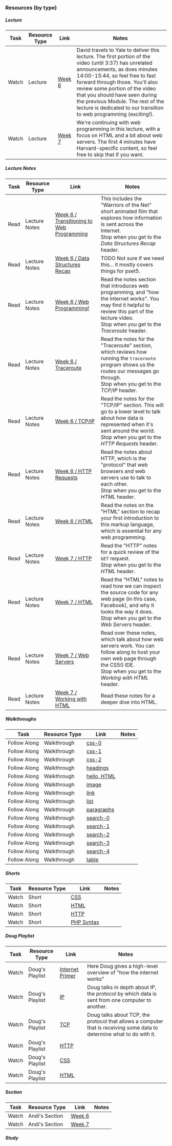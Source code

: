 ### Resources (by type)

##### Lecture 
Task | Resource Type | Link | Notes
-----|------|------|------
Watch | Lecture | <a href="https://www.youtube.com/watch?v=KWxwYbaAWxs" target="_blank">Week 6</a> | David travels to Yale to deliver this lecture. The first portion of the video (until 3:37) has unrelated announcements, as does minutes 14:00-15:44, so feel free to fast forward through those. You'll also review some portion of the video that you should have seen during the previous Module. The rest of the lecture is dedicated to our transition to web programming (exciting!). 
Watch | Lecture | <a href="https://www.youtube.com/watch?v=GUtPQIDSwrA" target="_blank">Week 7</a> | We're continuing with web programming in this lecture, with a focus on HTML and a bit about web servers. The first 4 minutes have Harvard-specific content, so feel free to skip that if you want. 

##### Lecture Notes
Task | Resource Type | Link | Notes
-----|------|------|------
Read | Lecture Notes | <a href="http://cdn.cs50.net/2015/fall/lectures/6/m/notes6m/notes6m.html#transitioning_to_web_programming" target="_blank">Week 6 / Transitioning to Web Programming</a> | This includes the "Warriors of the Net" short animated film that explores how information is sent across the Internet.<br>Stop when you get to the *Data Structures Recap* header.
Read | Lecture Notes | <a href="http://cdn.cs50.net/2015/fall/lectures/6/m/notes6m/notes6m.html#data_structures_recap" target="_blank">Week 6 / Data Structures Recap</a> | TODO Not sure if we need this... it mostly covers things for pset5.
Read | Lecture Notes | <a href="http://cdn.cs50.net/2015/fall/lectures/6/m/notes6m/notes6m.html#web_programming" target="_blank"> Week 6 / Web Programming!</a> | Read the notes section that introduces web programming, and "how the Internet works". You may find it helpful to review this part of the lecture video.<br>Stop when you get to the *Traceroute* header.
Read | Lecture Notes | <a href="http://cdn.cs50.net/2015/fall/lectures/6/m/notes6m/notes6m.html#traceroute" target="_blank">Week 6 / Traceroute | Read the notes for the "Traceroute" section, which reviews how running the `traceroute` program shows us the routes our messages go through.<br>Stop when you get to the *TCP/IP* header.
Read | Lecture Notes | <a href="http://cdn.cs50.net/2015/fall/lectures/6/m/notes6m/notes6m.html#tcp_ip" target="_blank">Week 6 / TCP/IP</a> | Read the notes for the "TCP/IP" section. This will go to a lower level to talk about how data is represented when it's sent around the world. <br>Stop when you get to the *HTTP Requests* header.
Read | Lecture Notes | <a href="http://cdn.cs50.net/2015/fall/lectures/6/m/notes6m/notes6m.html#http_requests" target="_blank">Week 6 / HTTP Requests</a> | Read the notes about HTTP, which is the "protocol" that web browsers and web servers use to talk to each other.<br>Stop when you get to the *HTML* header. 
Read | Lecture Notes | <a href="http://cdn.cs50.net/2015/fall/lectures/6/m/notes6m/notes6m.html#html" target="_blank">Week 6 / HTML</a> | Read the notes on the "HTML" section to recap your first introduction to this markup language, which is essential for any web programming.
Read | Lecture Notes | <a href="http://cdn.cs50.net/2015/fall/lectures/7/m/notes7m/notes7m.html#http" target="_blank">Week 7 / HTTP</a> | Read the "HTTP" notes for a quick review of the `GET` request.<br>Stop when you get to the *HTML* header.
Read | Lecture Notes | <a href="http://cdn.cs50.net/2015/fall/lectures/7/m/notes7m/notes7m.html#html" target="_blank">Week 7 / HTML</a> | Read the "HTML" notes to read how we can inspect the source code for any web page (in this case, Facebook), and why it looks the way it does.<br>Stop when you get to the *Web Servers* header.
Read | Lecture Notes | <a href="http://cdn.cs50.net/2015/fall/lectures/7/m/notes7m/notes7m.html#web_servers" target="_blank">Week 7 / Web Servers</a> | Read over these notes, which talk about how web servers work. You can follow along to host your own web page through the CS50 IDE.<br>Stop when you get to the *Working with HTML* header.
Read | Lecture Notes | <a href="http://cdn.cs50.net/2015/fall/lectures/7/m/notes7m/notes7m.html#working_with_html" target="_blank">Week 7 / Working with HTML</a> | Read these notes for a deeper dive into HTML.

##### Walkthroughs
Task | Resource Type | Link | Notes
-----|------|------|------
Follow Along | Walkthrough | <a href="https://www.youtube.com/watch?v=TKZlfZDF8Y4&index=1&list=PLhQjrBD2T381f7IlC090UL9JN-PJfGoLd" target="_blank">css-0</a>
Follow Along | Walkthrough | <a href="https://www.youtube.com/watch?v=VwCSw2ts388&list=PLhQjrBD2T381f7IlC090UL9JN-PJfGoLd&index=2" target="_blank">css-1</a>
Follow Along | Walkthrough | <a href="https://www.youtube.com/watch?v=-7wiXVMh4XY&index=3&list=PLhQjrBD2T381f7IlC090UL9JN-PJfGoLd" target="_blank">css-2</a>
Follow Along | Walkthrough | <a href="https://www.youtube.com/watch?v=whYnf7PFZ74&list=PLhQjrBD2T381f7IlC090UL9JN-PJfGoLd&index=8" target="_blank">headings</a>
Follow Along | Walkthrough | <a href="https://www.youtube.com/watch?v=1TgTA4o_AM8&list=PLhQjrBD2T381f7IlC090UL9JN-PJfGoLd&index=9" target="_blank">hello, HTML</a>
Follow Along | Walkthrough | <a href="https://www.youtube.com/watch?v=dW4giTKrgzo&index=10&list=PLhQjrBD2T381f7IlC090UL9JN-PJfGoLd" target="_blank">image</a>
Follow Along | Walkthrough | <a href="https://www.youtube.com/watch?v=GgpyVgkW_xk&list=PLhQjrBD2T381f7IlC090UL9JN-PJfGoLd&index=11" target="_blank">link</a>
Follow Along | Walkthrough | <a href="https://www.youtube.com/watch?v=qyJXI2v7N8k&index=12&list=PLhQjrBD2T381f7IlC090UL9JN-PJfGoLd" target="_blank">list</a>
Follow Along | Walkthrough | <a href="https://www.youtube.com/watch?v=s1_kxTs5GfI&list=PLhQjrBD2T381f7IlC090UL9JN-PJfGoLd&index=13" target="_blank">paragraphs</a>
Follow Along | Walkthrough | <a href="https://www.youtube.com/watch?v=RQ2_TIXBo00&list=PLhQjrBD2T381f7IlC090UL9JN-PJfGoLd&index=14" target="_blank">search-0</a>
Follow Along | Walkthrough | <a href="https://www.youtube.com/watch?v=14jiSM4CMtY&index=15&list=PLhQjrBD2T381f7IlC090UL9JN-PJfGoLd" target="_blank">search-1</a>
Follow Along | Walkthrough | <a href="https://www.youtube.com/watch?v=uqsKEAAvpTA&list=PLhQjrBD2T381f7IlC090UL9JN-PJfGoLd&index=16" target="_blank">search-2</a>
Follow Along | Walkthrough | <a href="https://www.youtube.com/watch?v=P7oACLRGnEg&index=17&list=PLhQjrBD2T381f7IlC090UL9JN-PJfGoLd" target="_blank">search-3</a>
Follow Along | Walkthrough | <a href="https://www.youtube.com/watch?v=AI2nKW7_pck&list=PLhQjrBD2T381f7IlC090UL9JN-PJfGoLd&index=18" target="_blank">search-4</a>
Follow Along | Walkthrough | <a href="https://www.youtube.com/watch?v=DQLbgo7Rzpg&index=19&list=PLhQjrBD2T381f7IlC090UL9JN-PJfGoLd" target="_blank">table</a>


##### Shorts
Task | Resource Type | Link | Notes
-----|------|------|------
Watch | Short | <a href="https://www.youtube.com/watch?v=kg0ZOmUREwc&list=PLhQjrBD2T380dhmG9KMjsOQogweyjEeVQ&index=15" target="_blank">CSS</a> | 
Watch | Short | <a href="https://www.youtube.com/watch?v=dM5V1epAbSs&list=PLhQjrBD2T380dhmG9KMjsOQogweyjEeVQ&index=22" target="_blank">HTML</a> |
Watch | Short | <a href="https://www.youtube.com/watch?v=dM5V1epAbSs&list=PLhQjrBD2T380dhmG9KMjsOQogweyjEeVQ&index=22" target="_blank">HTTP</a>
Watch | Short | <a href="https://www.youtube.com/watch?v=1YF8yIJE8mM&list=PLhQjrBD2T380dhmG9KMjsOQogweyjEeVQ&index=31" target="_blank">PHP Syntax</a>

##### Doug Playlist
Task | Resource Type | Link | Notes
-----|------|------|------
Watch | Doug's Playlist | <a href="https://www.youtube.com/watch?v=oS_NAORY2Jw&list=PLhQjrBD2T382PCsb1fFV7aSujdErpyr6M&index=1" target="_blank">Internet Primer</a> | Here Doug gives a high-level overview of "how the internet works"
Watch | Doug's Playlist | <a href="https://www.youtube.com/watch?v=m-xgBan9V0U&index=2&list=PLhQjrBD2T382PCsb1fFV7aSujdErpyr6M" target="_blank">IP</a> | Doug talks in depth about IP, the protocol by which data is sent from one computer to another.
Watch | Doug's Playlist | <a href="https://www.youtube.com/watch?v=uXa08E2gIa8&index=3&list=PLhQjrBD2T382PCsb1fFV7aSujdErpyr6M" target="_blank">TCP</a> | Doug talks about TCP, the protocol that allows a computer that is receiving some data to determine what to do with it.
Watch | Doug's Playlist | <a href="https://www.youtube.com/watch?v=iy6xhPB12V8&index=4&list=PLhQjrBD2T382PCsb1fFV7aSujdErpyr6M" target="_blank">HTTP</a> 
Watch | Doug's Playlist | <a href="https://www.youtube.com/watch?v=RNhQyOd29gk&index=5&list=PLhQjrBD2T382PCsb1fFV7aSujdErpyr6M" target="_blank">CSS</a>
Watch | Doug's Playlist | <a href="https://www.youtube.com/watch?v=657YnQs2hVw&list=PLhQjrBD2T382PCsb1fFV7aSujdErpyr6M&index=6" target="_blank">HTML</a>

##### Section
Task | Resource Type | Link | Notes
-----|------|------|------
Watch | Andi's Section | <a href="https://www.youtube.com/watch?v=LGa-W39FXqg" target="_blank">Week 6</a>
Watch | Andi's Section | <a href="https://www.youtube.com/watch?v=FwBDYNYZ6ms" target="_blank">Week 7</a>

##### Study
